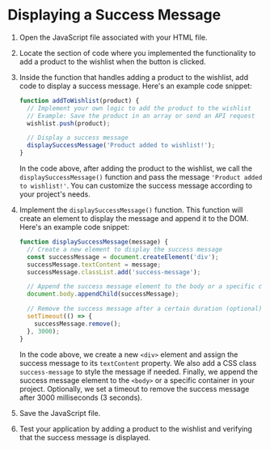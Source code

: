 

# Displaying a Success Message

1. Open the JavaScript file associated with your HTML file.

2. Locate the section of code where you implemented the functionality to add a product to the wishlist when the button is clicked.

3. Inside the function that handles adding a product to the wishlist, add code to display a success message. Here's an example code snippet:

   ```javascript
   function addToWishlist(product) {
     // Implement your own logic to add the product to the wishlist
     // Example: Save the product in an array or send an API request
     wishlist.push(product);

     // Display a success message
     displaySuccessMessage('Product added to wishlist!');
   }
   ```

   In the code above, after adding the product to the wishlist, we call the `displaySuccessMessage()` function and pass the message `'Product added to wishlist!'`. You can customize the success message according to your project's needs.

4. Implement the `displaySuccessMessage()` function. This function will create an element to display the message and append it to the DOM. Here's an example code snippet:

   ```javascript
   function displaySuccessMessage(message) {
     // Create a new element to display the success message
     const successMessage = document.createElement('div');
     successMessage.textContent = message;
     successMessage.classList.add('success-message');

     // Append the success message element to the body or a specific container
     document.body.appendChild(successMessage);

     // Remove the success message after a certain duration (optional)
     setTimeout(() => {
       successMessage.remove();
     }, 3000);
   }
   ```

   In the code above, we create a new `<div>` element and assign the success message to its `textContent` property. We also add a CSS class `success-message` to style the message if needed. Finally, we append the success message element to the `<body>` or a specific container in your project. Optionally, we set a timeout to remove the success message after 3000 milliseconds (3 seconds).

5. Save the JavaScript file.

6. Test your application by adding a product to the wishlist and verifying that the success message is displayed.

